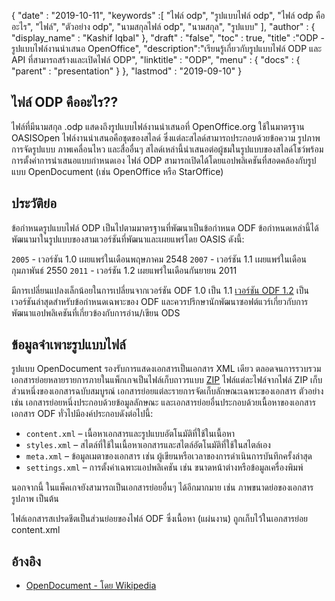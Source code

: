 {
  "date" : "2019-10-11",
  "keywords" :[ "ไฟล์ odp", "รูปแบบไฟล์ odp", "ไฟล์ odp คืออะไร", "ไฟล์", "ตัวอย่าง odp", "นามสกุลไฟล์ odp", "นามสกุล", "รูปแบบ" ],
  "author" : {
    "display_name" : "Kashif Iqbal"
},
  "draft" : "false",
  "toc" : true,
  "title" :"ODP - รูปแบบไฟล์งานนำเสนอ OpenOffice",
  "description":"เรียนรู้เกี่ยวกับรูปแบบไฟล์ ODP และ API ที่สามารถสร้างและเปิดไฟล์ ODP",
  "linktitle" : "ODP",
  "menu" : {
    "docs" : {
      "parent" : "presentation"
}
},
  "lastmod" : "2019-09-10"
}

## ไฟล์ ODP คืออะไร??

ไฟล์ที่มีนามสกุล .odp แสดงถึงรูปแบบไฟล์งานนำเสนอที่ OpenOffice.org ใช้ในมาตรฐาน OASISOpen ไฟล์งานนำเสนอคือชุดของสไลด์ ซึ่งแต่ละสไลด์สามารถประกอบด้วยข้อความ รูปภาพ การจัดรูปแบบ ภาพเคลื่อนไหว และสื่ออื่นๆ สไลด์เหล่านี้นำเสนอต่อผู้ชมในรูปแบบของสไลด์โชว์พร้อมการตั้งค่าการนำเสนอแบบกำหนดเอง ไฟล์ ODP สามารถเปิดได้โดยแอปพลิเคชันที่สอดคล้องกับรูปแบบ OpenDocument (เช่น OpenOffice หรือ StarOffice)

## ประวัติย่อ

ข้อกำหนดรูปแบบไฟล์ ODP เป็นไปตามมาตรฐานที่พัฒนาเป็นข้อกำหนด ODF ข้อกำหนดเหล่านี้ได้พัฒนามาในรูปแบบของสามเวอร์ชันที่พัฒนาและเผยแพร่โดย OASIS ดังนี้:

`2005` - เวอร์ชัน 1.0 เผยแพร่ในเดือนพฤษภาคม 2548
`2007` - เวอร์ชัน 1.1 เผยแพร่ในเดือนกุมภาพันธ์ 2550
`2011` - เวอร์ชัน 1.2 เผยแพร่ในเดือนกันยายน 2011

มีการเปลี่ยนแปลงเล็กน้อยในการเปลี่ยนจากเวอร์ชัน ODF 1.0 เป็น 1.1 [เวอร์ชัน ODF 1.2](https://www.oasis-open.org/standards#opendocumentv1.2) เป็นเวอร์ชันล่าสุดสำหรับข้อกำหนดเฉพาะของ ODF และควรปรึกษานักพัฒนาซอฟต์แวร์เกี่ยวกับการพัฒนาแอปพลิเคชันที่เกี่ยวข้องกับการอ่าน/เขียน ODS

## ข้อมูลจำเพาะรูปแบบไฟล์

รูปแบบ OpenDocument รองรับการแสดงเอกสารเป็นเอกสาร XML เดียว ตลอดจนการรวบรวมเอกสารย่อยหลายรายการภายในแพ็กเกจเป็นไฟล์เก็บถาวรแบบ [ZIP](/compression/zip/) ไฟล์แต่ละไฟล์จากไฟล์ ZIP เก็บส่วนหนึ่งของเอกสารฉบับสมบูรณ์ เอกสารย่อยแต่ละรายการจัดเก็บลักษณะเฉพาะของเอกสาร ตัวอย่างเช่น เอกสารย่อยหนึ่งประกอบด้วยข้อมูลลักษณะ และเอกสารย่อยอื่นประกอบด้วยเนื้อหาของเอกสาร เอกสาร ODF ทั่วไปมีองค์ประกอบดังต่อไปนี้:

* `content.xml` – เนื้อหาเอกสารและรูปแบบอัตโนมัติที่ใช้ในเนื้อหา
* `styles.xml` – สไตล์ที่ใช้ในเนื้อหาเอกสารและสไตล์อัตโนมัติที่ใช้ในสไตล์เอง
* `meta.xml` – ข้อมูลเมตาของเอกสาร เช่น ผู้เขียนหรือเวลาของการดำเนินการบันทึกครั้งล่าสุด
* `settings.xml` – การตั้งค่าเฉพาะแอปพลิเคชัน เช่น ขนาดหน้าต่างหรือข้อมูลเครื่องพิมพ์

นอกจากนี้ ในแพ็คเกจยังสามารถเป็นเอกสารย่อยอื่นๆ ได้อีกมากมาย เช่น ภาพขนาดย่อของเอกสาร รูปภาพ เป็นต้น

ไฟล์เอกสารสเปรดชีตเป็นส่วนย่อยของไฟล์ ODF ซึ่งเนื้อหา (แผ่นงาน) ถูกเก็บไว้ในเอกสารย่อย content.xml

## อ้างอิง

* [OpenDocument - โดย Wikipedia](https://en.wikipedia.org/wiki/OpenDocument)

